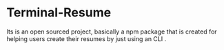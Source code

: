 # Terminal-Resume
Its is an open sourced project, basically a npm package that is created for helping users create their resumes by just using an CLI .
